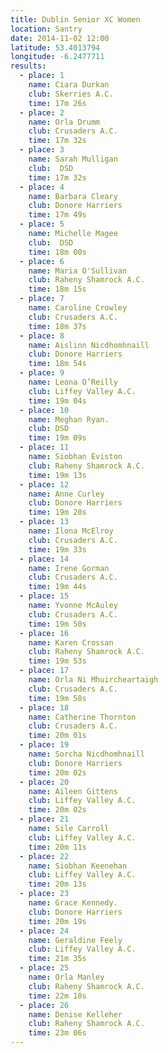 ```yaml
---
title: Dublin Senior XC Women
location: Santry
date: 2014-11-02 12:00
latitude: 53.4013794
longitude: -6.2477711
results:
  - place: 1
    name: Ciara Durkan
    club: Skerries A.C.
    time: 17m 26s
  - place: 2
    name: Orla Drumm
    club: Crusaders A.C.
    time: 17m 32s
  - place: 3
    name: Sarah Mulligan
    club:  DSD
    time: 17m 32s
  - place: 4
    name: Barbara Cleary
    club: Donore Harriers
    time: 17m 49s
  - place: 5
    name: Michelle Magee
    club:  DSD
    time: 18m 00s
  - place: 6
    name: Maria O'Sullivan
    club: Raheny Shamrock A.C.
    time: 18m 15s
  - place: 7
    name: Caroline Crowley
    club: Crusaders A.C.
    time: 18m 37s
  - place: 8
    name: Aislinn Nicdhomhnaill
    club: Donore Harriers
    time: 18m 54s
  - place: 9
    name: Leona O’Reilly
    club: Liffey Valley A.C.
    time: 19m 04s
  - place: 10
    name: Meghan Ryan.
    club: DSD
    time: 19m 09s
  - place: 11
    name: Siobhan Eviston
    club: Raheny Shamrock A.C.
    time: 19m 13s
  - place: 12
    name: Anne Curley
    club: Donore Harriers
    time: 19m 20s
  - place: 13
    name: Ilona McElroy
    club: Crusaders A.C.
    time: 19m 33s
  - place: 14
    name: Irene Gorman
    club: Crusaders A.C.
    time: 19m 44s
  - place: 15
    name: Yvonne McAuley
    club: Crusaders A.C.
    time: 19m 50s
  - place: 16
    name: Karen Crossan
    club: Raheny Shamrock A.C.
    time: 19m 53s
  - place: 17
    name: Orla Ni Mhuircheartaigh
    club: Crusaders A.C.
    time: 19m 58s
  - place: 18
    name: Catherine Thornton
    club: Crusaders A.C.
    time: 20m 01s
  - place: 19
    name: Sorcha Nicdhomhnaill
    club: Donore Harriers
    time: 20m 02s
  - place: 20
    name: Aileen Gittens
    club: Liffey Valley A.C.
    time: 20m 02s
  - place: 21
    name: Sile Carroll
    club: Liffey Valley A.C.
    time: 20m 11s
  - place: 22
    name: Siobhan Keenehan
    club: Liffey Valley A.C.
    time: 20m 13s
  - place: 23
    name: Grace Kennedy.
    club: Donore Harriers
    time: 20m 19s
  - place: 24
    name: Geraldine Feely 
    club: Liffey Valley A.C.
    time: 21m 35s
  - place: 25
    name: Orla Manley
    club: Raheny Shamrock A.C.
    time: 22m 18s
  - place: 26
    name: Denise Kelleher 
    club: Raheny Shamrock A.C.
    time: 23m 06s
---
```

